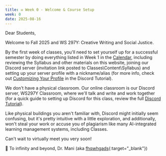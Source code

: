 ```yaml
---
title: ✉️ Week 0 - Welcome & Course Setup
week: 0
date: 2025-08-16
---
```


Dear Students,

Welcome to Fall 2025 and WS 297Y: Creative Writing and Social Justice. 

By the first week of classes, you'll need to set yourself up for a successful semester by doing everything listed in Week 1 in the [Calendar](/calendar.md), including reviewing the Syllabus and other materials on this website, joining our Discord server (invitation link posted to Classes\Content\Syllabus) and setting up your server profile with a nickname/alias (for more info, check out [Customizing Your Profile](https://visforvali.github.io/ws297y/discord/#customizing-your-profile) in the Discord Tutorial).

We don't have a physical classroom. Our online classroom is our Discord server, WS297Y Classroom, where we'll talk and write and work together (for a quick guide to setting up Discord for this class, review the full [Discord Tutorial](/discord.md)).

Like physical buildings you aren't familiar with, Discord might initially seem confusing, but it's pretty intuitive with a little exploration, and additionally, won't steal your work or accuse you of plagiarism like many AI-integrated learning management systems, including Classes.

Can't wait to virtually meet you very soon!

🚀 To infinity and beyond,
Dr. Mani (aka [fhqwhgads](https://homestarrunner.com/toons/everybody-to-the-limit){:target="_blank"})
